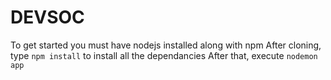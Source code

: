 # DEVSOC
To get started you must have nodejs installed along with npm
After cloning, type ```npm install``` to install all the dependancies
After that, execute ```nodemon app```